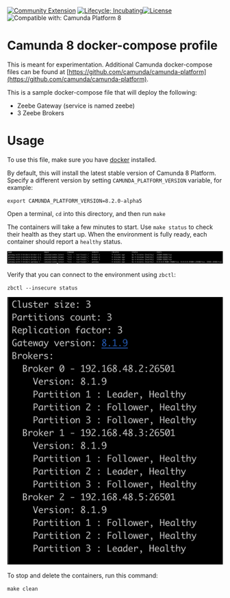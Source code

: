 [![Community Extension](https://img.shields.io/badge/Community%20Extension-An%20open%20source%20community%20maintained%20project-FF4700)](https://github.com/camunda-community-hub/community)
[![Lifecycle; Incubating](https://img.shields.io/badge/Lifecycle-Proof%20of%20Concept-blueviolet)](https://github.com/Camunda-Community-Hub/community/blob/main/extension-lifecycle.md#proof-of-concept-)[![License](https://img.shields.io/badge/License-Apache%202.0-blue.svg)](https://opensource.org/licenses/Apache-2.0)
![Compatible with: Camunda Platform 8](https://img.shields.io/badge/Compatible%20with-Camunda%20Platform%208-0072Ce)

# Camunda 8 docker-compose profile

This is meant for experimentation. Additional Camunda docker-compose files can be found at [https://github.com/camunda/camunda-platform](https://github.com/camunda/camunda-platform).

This is a sample docker-compose file that will deploy the following:

- Zeebe Gateway (service is named zeebe)
- 3 Zeebe Brokers

# Usage

To use this file, make sure you have [docker](https://docs.docker.com/compose/) installed.

By default, this will install the latest stable version of Camunda 8 Platform. Specify a different version by setting `CAMUNDA_PLATFORM_VERSION` variable, for example:

```shell
export CAMUNDA_PLATFORM_VERSION=8.2.0-alpha5
```

Open a terminal, `cd` into this directory, and then run `make`

The containers will take a few minutes to start. Use `make status` to check their health as they start up. When the environment is fully ready, each container should report a `healthy` status. 

![](healthy_containers.png)

Verify that you can connect to the environment using `zbctl`:  

```shell
zbctl --insecure status
```

![](zbctl_status.png)

To stop and delete the containers, run this command: 

```shell
make clean
```
